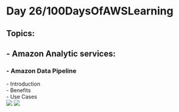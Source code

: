 <h1> Day 26/100DaysOfAWSLearning </h1>
<h2> Topics: </h2>

 <h2>  - Amazon Analytic services: </h2>

<h3> - Amazon Data Pipeline </h3>
          - Introduction <br>
          - Benefits <br>
          - Use Cases <br>

<img src = "https://github.com/thetechgirlgita/100-days-of-aws-learning/blob/master/Images/Day26/26_1.jpg?raw=true">
<img src = "https://github.com/thetechgirlgita/100-days-of-aws-learning/blob/master/Images/Day26/26_2.jpg?raw=true">
